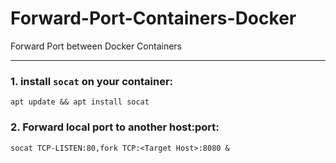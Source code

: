 # Forward-Port-Containers-Docker
Forward Port between Docker Containers

---

### 1. install `socat` on your container:

  ``` apt update && apt install socat ```
  
### 2. Forward local port to another host:port:

``` socat TCP-LISTEN:80,fork TCP:<Target Host>:8080 & ```
